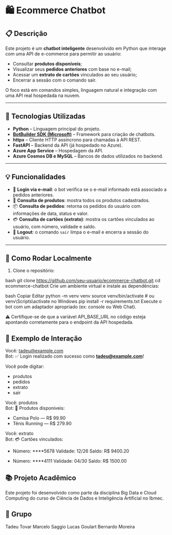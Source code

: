# 🛍️ Ecommerce Chatbot

## 📋 Descrição

Este projeto é um **chatbot inteligente** desenvolvido em Python que interage com uma API de e-commerce para permitir ao usuário:

- Consultar **produtos disponíveis**;
- Visualizar seus **pedidos anteriores** com base no e-mail;
- Acessar um **extrato de cartões** vinculados ao seu usuário;
- Encerrar a sessão com o comando sair.

O foco está em comandos simples, linguagem natural e integração com uma API real hospedada na nuvem.

---

## 🚀 Tecnologias Utilizadas

- **Python** – Linguagem principal do projeto.
- **[BotBuilder SDK (Microsoft)](https://github.com/microsoft/botbuilder-python)** – Framework para criação de chatbots.
- **httpx** – Cliente HTTP assíncrono para chamadas à API REST.
- **FastAPI** – Backend da API (já hospedado no Azure).
- **Azure App Service** – Hospedagem da API.
- **Azure Cosmos DB e MySQL** – Bancos de dados utilizados no backend.

---

## 💡 Funcionalidades

- 🔐 **Login via e-mail**: o bot verifica se o e-mail informado está associado a pedidos anteriores.
- 🛒 **Consulta de produtos**: mostra todos os produtos cadastrados.
- 📦 **Consulta de pedidos**: retorna os pedidos do usuário com informações de data, status e valor.
- 💳 **Consulta de cartões (extrato)**: mostra os cartões vinculados ao usuário, com número, validade e saldo.
- 🚪 **Logout**: o comando `sair` limpa o e-mail e encerra a sessão do usuário.

---

## 🧪 Como Rodar Localmente

1. Clone o repositório:

bash
git clone https://github.com/seu-usuario/ecommerce-chatbot.git
cd ecommerce-chatbot
Crie um ambiente virtual e instale as dependências:

bash
Copiar
Editar
python -m venv venv
source venv/bin/activate  # ou venv\Scripts\activate no Windows
pip install -r requirements.txt
Execute o bot com um adaptador apropriado (ex: console ou Web Chat).

⚠️ Certifique-se de que a variável API_BASE_URL no código esteja apontando corretamente para o endpoint da API hospedada.

## 🧠 Exemplo de Interação

Você: tadeu@example.com  
Bot: ✅ Login realizado com sucesso como **tadeu@example.com**!

Você pode digitar:
- produtos
- pedidos
- extrato
- sair

Você: produtos  
Bot: 🛒 Produtos disponíveis:
- Camisa Polo — R$ 99.90
- Tênis Running — R$ 279.90

Você: extrato  
Bot: 💳 Cartões vinculados:
- Número: ****5678
  Validade: 12/26
  Saldo: R$ 9400.20

- Número: ****4111
  Validade: 04/30
  Saldo: R$ 1500.00
  
## 📚 Projeto Acadêmico
Este projeto foi desenvolvido como parte da disciplina Big Data e Cloud Computing do curso de Ciência de Dados e Inteligência Artificial no Ibmec.

## 👥 Grupo
Tadeu Tovar
Marcelo Saggio
Lucas Goulart
Bernardo Moreira

